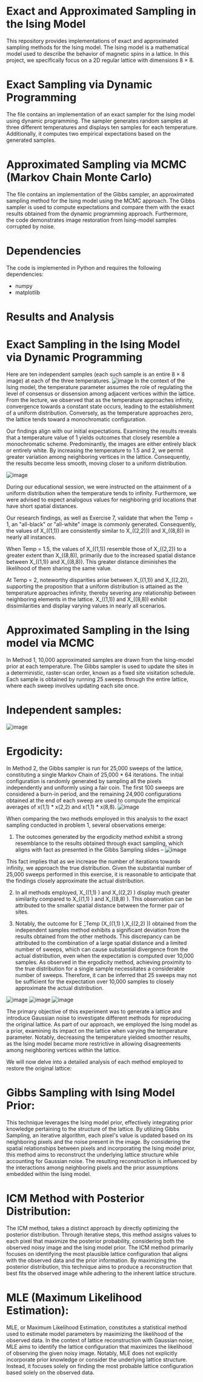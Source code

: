 # Exact and Approximated Sampling in the Ising Model

This repository provides implementations of exact and approximated sampling methods for the Ising model. The Ising model is a mathematical model used to describe the behavior of magnetic spins in a lattice. In this project, we specifically focus on a 2D regular lattice with dimensions 8 × 8.

# Exact Sampling via Dynamic Programming
The file contains an implementation of an exact sampler for the Ising model using dynamic programming. The sampler generates random samples at three different temperatures and displays ten samples for each temperature. Additionally, it computes two empirical expectations based on the generated samples.

# Approximated Sampling via MCMC (Markov Chain Monte Carlo)
The file contains an implementation of the Gibbs sampler, an approximated sampling method for the Ising model using the MCMC approach. The Gibbs sampler is used to compute expectations and compare them with the exact results obtained from the dynamic programming approach. Furthermore, the code demonstrates image restoration from Ising-model samples corrupted by noise.

# Dependencies
The code is implemented in Python and requires the following dependencies:

- numpy
- matplotlib

# Results and Analysis

# Exact Sampling in the Ising Model via Dynamic Programming
Here are ten independent samples (each such sample is an entire 8 × 8 image) at each of the three temperatures.
![image](https://github.com/IdanArbiv/Computer-Vision-Sampling-Methods/assets/101040591/daf0d06e-bb55-4bfc-9518-1f0ef090ef6b)
In the context of the Ising model, the temperature parameter assumes the role of regulating the level of consensus or dissension among adjacent vertices within the lattice. From the lecture, we observed that as the temperature approaches infinity, convergence towards a constant state occurs, leading to the establishment of a uniform distribution. Conversely, as the temperature approaches zero, the lattice tends toward a monochromatic configuration.

Our findings align with our initial expectations. Examining the results reveals that a temperature value of 1 yields outcomes that closely resemble a monochromatic scheme. Predominantly, the images are either entirely black or entirely white. By increasing the temperature to 1.5 and 2, we permit greater variation among neighboring vertices in the lattice. Consequently, the results become less smooth, moving closer to a uniform distribution.

![image](https://github.com/IdanArbiv/Computer-Vision-Sampling-Methods/assets/101040591/23241954-3fd7-4564-ae2e-017e9a2348a1)

During our educational session, we were instructed on the attainment of a uniform distribution when the temperature tends to infinity. Furthermore, we were advised to expect analogous values for neighboring grid locations that have short spatial distances.

Our research findings, as well as Exercise 7, validate that when the  Temp = 1, an "all-black" or "all-white" image is commonly generated. Consequently, the values of X_((1,1)) are consistently similar to X_((2,2))) and X_((8,8))  in nearly all instances.

When Temp = 1.5, the values of X_((1,1)) resemble those of X_((2,2))
to a greater extent than X_((8,8)), primarily due to the increased spatial distance between X_((1,1)) and X_((8,8)). This greater distance diminishes the likelihood of them sharing the same value.

At Temp = 2, noteworthy disparities arise between X_((1,1)) and X_((2,2)), supporting the proposition that a uniform distribution is attained as the temperature approaches infinity, thereby severing any relationship between neighboring elements in the lattice. X_((1,1)) and X_((8,8)) exhibit dissimilarities and display varying values in nearly all scenarios.

# Approximated Sampling in the Ising model via MCMC
In Method 1, 10,000 approximated samples are drawn from the Ising-model prior at each temperature. The Gibbs sampler is used to update the sites in a deterministic, raster-scan order, known as a fixed site visitation schedule. Each sample is obtained by running 25 sweeps through the entire lattice, where each sweep involves updating each site once.
# Independent samples:
![image](https://github.com/IdanArbiv/Computer-Vision-Sampling-Methods/assets/101040591/0407ddde-5405-415c-8d5e-c8d109566dd6)

# Ergodicity:
In Method 2, the Gibbs sampler is run for 25,000 sweeps of the lattice, constituting a single Markov Chain of 25,000 * 64 iterations. The initial configuration is randomly generated by sampling all the pixels independently and uniformly using a fair coin. The first 100 sweeps are considered a burn-in period, and the remaining 24,900 configurations obtained at the end of each sweep are used to compute the empirical averages of x(1,1) * x(2,2) and x(1,1) * x(8,8).
![image](https://github.com/IdanArbiv/Computer-Vision-Sampling-Methods/assets/101040591/8495e4f4-898c-4ab5-b2dd-95c1b97bee81)

When comparing the two methods employed in this analysis to the exact sampling conducted in problem 1, several observations emerge:

1. The outcomes generated by the ergodicity method exhibit a strong resemblance to the results obtained through exact sampling, which aligns with fact  as presented in the Gibbs Sampling slides – 
![image](https://github.com/IdanArbiv/Computer-Vision-Sampling-Methods/assets/101040591/d6bec30c-be53-4135-b515-c8a5a1d1c261)

This fact implies that as we increase the number of iterations towards infinity, we approach the true distribution. Given the substantial number of 25,000 sweeps performed in this exercise, it is reasonable to anticipate that the findings closely approximate the actual distribution.

2. In all methods employed, X_((1,1) ) and X_((2,2) ) display much greater similarity compared to X_((1,1) ) and X_((8,8) ). This observation can be attributed to the smaller spatial distance between the former pair of sites.

3. Notably, the outcome for E ̂_Temp (X_((1,1) ),X_((2,2) )) obtained from the independent samples method exhibits a significant deviation from the results obtained from the other methods. This discrepancy can be attributed to the combination of a large spatial distance and a limited number of sweeps, which can cause substantial divergence from the actual distribution, even when the expectation is computed over 10,000 samples. As observed in the ergodicity method, achieving proximity to the true distribution for a single sample necessitates a considerable number of sweeps. Therefore, it can be inferred that 25 sweeps may not be sufficient for the expectation over 10,000 samples to closely approximate the actual distribution.

![image](https://github.com/IdanArbiv/Computer-Vision-Sampling-Methods/assets/101040591/0b7d9717-631a-49ef-8eb0-f069a5676439)
![image](https://github.com/IdanArbiv/Computer-Vision-Sampling-Methods/assets/101040591/49f55e50-9ebd-46f2-98d4-9d75ed751dba)
![image](https://github.com/IdanArbiv/Computer-Vision-Sampling-Methods/assets/101040591/fa96fb02-cca5-478d-8572-bf104e7c732c)

The primary objective of this experiment was to generate a lattice and introduce Gaussian noise to investigate different methods for reproducing the original lattice. As part of our approach, we employed the Ising model as a prior, examining its impact on the lattice when varying the temperature parameter. Notably, decreasing the temperature yielded smoother results, as the Ising model became more restrictive in allowing disagreements among neighboring vertices within the lattice.

We will now delve into a detailed analysis of each method employed to restore the original lattice:

# Gibbs Sampling with Ising Model Prior:
This technique leverages the Ising model prior, effectively integrating prior knowledge pertaining to the structure of the lattice. By utilizing Gibbs Sampling, an iterative algorithm, each pixel's value is updated based on its neighboring pixels and the noise present in the image. By considering the spatial relationships between pixels and incorporating the Ising model prior, this method aims to reconstruct the underlying lattice structure while accounting for Gaussian noise. The resulting reconstruction is influenced by the interactions among neighboring pixels and the prior assumptions embedded within the Ising model.

# ICM Method with Posterior Distribution:
The ICM method, takes a distinct approach by directly optimizing the posterior distribution. Through iterative steps, this method assigns values to each pixel that maximize the posterior probability, considering both the observed noisy image and the Ising model prior. The ICM method primarily focuses on identifying the most plausible lattice configuration that aligns with the observed data and the prior information. By maximizing the posterior distribution, this technique aims to produce a reconstruction that best fits the observed image while adhering to the inherent lattice structure.

# MLE (Maximum Likelihood Estimation):
MLE, or Maximum Likelihood Estimation, constitutes a statistical method used to estimate model parameters by maximizing the likelihood of the observed data. In the context of lattice reconstruction with Gaussian noise, MLE aims to identify the lattice configuration that maximizes the likelihood of observing the given noisy image. Notably, MLE does not explicitly incorporate prior knowledge or consider the underlying lattice structure. Instead, it focuses solely on finding the most probable lattice configuration based solely on the observed data.






